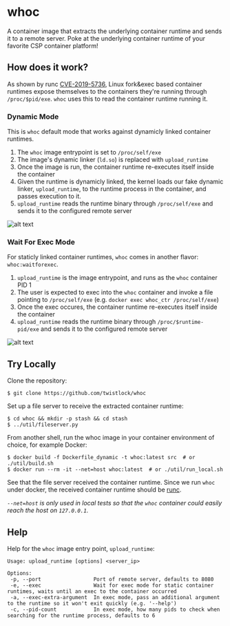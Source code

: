 # whoc
A container image that extracts the underlying container runtime and sends it to a remote server.
Poke at the underlying container runtime of your favorite CSP container platform!


## How does it work?
As shown by runc [CVE-2019-5736](https://unit42.paloaltonetworks.com/breaking-docker-via-runc-explaining-cve-2019-5736/), Linux fork&exec based container runtimes expose themselves to the containers they're running through `/proc/$pid/exe`. `whoc` uses this to read the container runtime running it.

### Dynamic Mode
This is `whoc` default mode that works against dynamicly linked container runtimes.

1. The `whoc` image entrypoint is set to `/proc/self/exe`
2. The image's dynamic linker (`ld.so`) is replaced with `upload_runtime`
3. Once the image is run, the container runtime re-executes itself inside the container
4. Given the runtime is dynamicly linked, the kernel loads our fake dynamic linker, `upload_runtime`, to the runtime process in the container, and passes execution to it. 
5. `upload_runtime` reads the runtime binary through `/proc/self/exe` and sends it to the configured remote server

![alt text](https://github.com/twistlock/whoc/blob/master/images/whoc_dynamic2.png?raw=true "whoc dynamic mode")


### Wait For Exec Mode
For staticly linked container runtimes, `whoc` comes in another flavor: `whoc:waitforexec`.

1. `upload_runtime` is the image entrypoint, and runs as the `whoc` container PID 1
2. The user is expected to exec into the `whoc` container and invoke a file pointing to `/proc/self/exe` (e.g. `docker exec whoc_ctr /proc/self/exe`)
3. Once the exec occures, the container runtime re-executes itself inside the container
4. `upload_runtime` reads the runtime binary through `/proc/$runtime-pid/exe` and sends it to the configured remote server

![alt text](https://github.com/twistlock/whoc/blob/master/images/whoc_waitforexec2.png?raw=true "whoc wait for exec mode after exec")

## Try Locally
Clone the repository:
```console
$ git clone https://github.com/twistlock/whoc
```
Set up a file server to receive the extracted container runtime:
```console
$ cd whoc && mkdir -p stash && cd stash
$ ../util/fileserver.py 
```
From another shell, run the whoc image in your container environment of choice, for example Docker:
```console
$ docker build -f Dockerfile_dynamic -t whoc:latest src  # or ./util/build.sh
$ docker run --rm -it --net=host whoc:latest  # or ./util/run_local.sh
```
See that the file server received the container runtime. Since we run `whoc` under docker, the received container runtime should be [runc](https://github.com/opencontainers/runc). 

*`--net=host` is only used in local tests so that the `whoc` container could easily reach the host on `127.0.0.1`.*


## Help
Help for the `whoc` image entry point, `upload_runtime`:
```
Usage: upload_runtime [options] <server_ip>

Options:
 -p, --port                 Port of remote server, defaults to 8080
 -e, --exec                 Wait for exec mode for static container runtimes, waits until an exec to the container occurred
 -a, --exec-extra-argument  In exec mode, pass an additional argument to the runtime so it won't exit quickly (e.g. '--help')
 -c, --pid-count            In exec mode, how many pids to check when searching for the runtime process, defaults to 6
```
